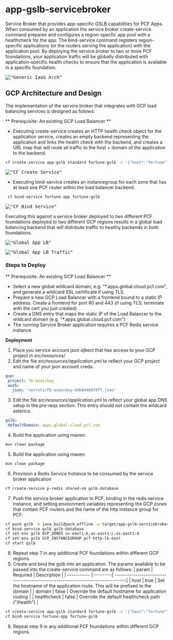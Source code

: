 # app-gslb-servicebroker
Service Broker that provides app-specific GSLB capabilities for PCF Apps.  When consumed by an application the service broker create-service command prepares and configures a region-specfic app pool with a healthcheck for the app.  The bind-service command registers region-specific applications (or the routers serving the application) with the application pool.  By deploying the service broker to two or more PCF foundations, your application traffic will be globally distributed with application-specific health checks to ensure that the application is available in a specific foundation.

 <kbd>!["Generic IaaS Arch"](https://github.com/azwickey-pivotal/app-gslb-servicebroker/blob/master/imgs/refarch.png?raw=true)</kbd> 
 
 ## GCP Architecture and Design
 The implementation of the service broker that integrates with GCP load balancing services is designed as follows:
 
 ** Prerequisite: An existing GCP Load Balancer **
  
 * Executing create-service creates an HTTP health check object for the application service, creates an empty backend representing the application and links the health check with the backend, and creates a URL map that will route all traffic to the host + domain of the application to the backend.
 ```bash
 cf create-service app-gslb standard fortune-gslb -c '{"host":"fortune"}'
 ```
 <kbd>!["CF Create Service"](https://github.com/azwickey-pivotal/app-gslb-servicebroker/blob/master/imgs/create.png?raw=true)</kbd>
 
 * Executing bind-service creates an instancegroup for each zone that has at least one PCF router within the load balancer backend.
 ```bash
  cf bind-service fortune-app fortune-gslb
  ``` 
 <kbd>!["CF Bind Service"](https://github.com/azwickey-pivotal/app-gslb-servicebroker/blob/master/imgs/bind.png?raw=true)</kbd>
 
 
 Executing this against a service broker deployed to two different PCF foundations deployed to two different GCP regions results in a global load balancing backend that will distribute traffic to healthy backends in both foundations.
 
 <kbd>!["Global App LB"](https://github.com/azwickey-pivotal/app-gslb-servicebroker/blob/master/imgs/global.png?raw=true)</kbd>
 
 <kbd>!["Global App LB Traffic"](https://github.com/azwickey-pivotal/app-gslb-servicebroker/blob/master/imgs/global-traffic.png?raw=true)</kbd>
 
 
 ### Steps to Deploy
  ** Prerequisite: An existing GCP Load Balancer **
  * Select a new global wildcard domain, e.g. "*.apps.global.cloud.pcf.com", and generate a wildcard SSL certificate if using TLS.
  * Prepare a new GCP Load Balancer with a frontend bound to a static IP address.  Create a frontend for port 80 and 443 (if using TLS; terminate with the cert you just created)
  * Create a DNS entry that maps the static IP of the Load Balancer to the wildcard domain (e.g. "*.apps.global.cloud.pcf.com")
  * The running Service Broker application requires a PCF Redis service instance.
  
  __Deployment__
  
 1. Place you service account json ojbect that has access to your GCP project in *src/resources/*
 2. Edit the file *src/resources/application.yml* to reflect your GCP project and name of your json account creds:
 ```yml
 gcp:
  project: fe-azwickey
  auth:
    json: 'secrets/FE-azwickey-44b8446078ff.json'
``` 
 3. Edit the file *src/resources/application.yml* to reflect your global app DNS setup in the pre-reqs section.  This entry should not contain the wildcard asterics:
 ```yml
gslb:
  defaultDomain: apps.global.cloud.pcf.com
``` 
 4. Build the application using maven:
 ```bash
 mvn clean package
``` 
 5. Build the application using maven:
 ```bash
 mvn clean package
``` 
6. Provision a Redis Service Instance to be consumed by the service broker application
 ```bash
cf create-service p-redis shared-vm gslb-database
``` 
7. Push the service broker application to PCF, binding in the redis service instance, and setting environment variables representing the GCP zones that contain PCF routers and the name of the http instance group for PCF:
 ```bash
cf push gslb -b java_buildpack_offline -p target/app-gslb-servicebroker-0.0.1-SNAPSHOT.jar --no-start
cf bind-service gslb gslb-database
cf set-env gslb GCP_ZONES us-east1-b,us-east1-c,us-east1-d
cf set-env gslb GCP_INSTANCEGROUP pcf-http-lb-east
cf start gslb
``` 
8. Repeat step 7 in any additional PCF foundations within different GCP regions.
9. Create and bind the gslb into an application.  The params available to be passed into the create-service command are as follows:
| param       | Required | Description                                                                     |
| ----------- |:--------:| -------------------------------------------------------------------------------:|
| host        | true     | Set the hostname of the application route.  This will be prefixed to the domain |
| domain      | false    | Override the default hostname for application routing                           |
| healthcheck | false    | Override the default healthcheck path ("/health")                               |

 ```bash
cf create-service app-gslb standard fortune-gslb -c '{"host":"fortune"}'
cf bind-service fortune-app fortune-gslb
``` 
8. Repeat step 9 in any additional PCF foundations within different GCP regions.
